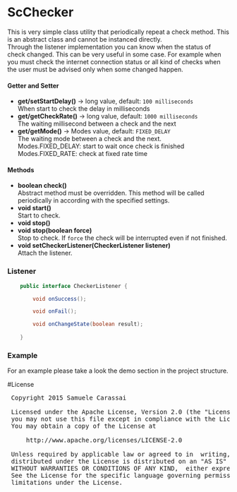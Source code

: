 # ScChecker
This is very simple class utility that periodically repeat a check method.
This is an abstract class and cannot be instanced directly.
<br />
Through the listener implementation you can know when the status of check changed.
This can be very useful in some case. 
For example when you must check the internet connection status or all kind of checks when the user must be advised only when some changed happen.

#### Getter and Setter
- **get/setStartDelay()**  -> long value, default: <code>100 milliseconds</code><br />
When start to check the delay in milliseconds
- **get/getCheckRate()**  -> long value, default: <code>1000 milliseconds</code><br />
The waiting millisecond between a check and the next
- **get/getMode()**  -> Modes value, default: <code>FIXED_DELAY</code><br />
The waiting mode between a check and the next.<br />
Modes.FIXED_DELAY: start to wait once check is finished<br />
Modes.FIXED_RATE: check at fixed rate time

#### Methods
- **boolean check()**<br />
Abstract method must be overridden. This method will be called periodically in according with the specified settings.
- **void start()**<br />
Start to check.
- **void stop()**<br />
- **void stop(boolean force)**<br />
Stop to check. If <code>force</code> the check will be interrupted even if not finished.
- **void setCheckerListener(CheckerListener listener)**<br />
Attach the listener.

### Listener
```java
    public interface CheckerListener {

        void onSuccess();

        void onFail();

        void onChangeState(boolean result);
        
    }
```

### Example
For an example please take a look the demo section in the project structure.

#License
<pre>
 Copyright 2015 Samuele Carassai

 Licensed under the Apache License, Version 2.0 (the "License");
 you may not use this file except in compliance with the License.
 You may obtain a copy of the License at

     http://www.apache.org/licenses/LICENSE-2.0

 Unless required by applicable law or agreed to in  writing, software
 distributed under the License is distributed on an "AS IS" BASIS,
 WITHOUT WARRANTIES OR CONDITIONS OF ANY KIND,  either express or implied.
 See the License for the specific language governing permissions and
 limitations under the License.
</pre>
